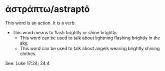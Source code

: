 # ἀστράπτω/astraptō 
This word is an action. It is a verb.

* This word means to flash brightly or shine brightly.
    * This word can be used to talk about lightning flashing brightly in the sky.
    * This word can be used to talk about angels wearing brightly shining clothes. 

See: Luke 17:24; 24:4
